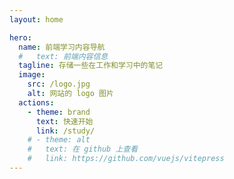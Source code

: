 ```yaml
---
layout: home

hero:
  name: 前端学习内容导航
  #   text: 前端内容信息
  tagline: 存储一些在工作和学习中的笔记
  image:
    src: /logo.jpg
    alt: 网站的 logo 图片
  actions:
    - theme: brand
      text: 快速开始
      link: /study/
    # - theme: alt
    #   text: 在 github 上查看
    #   link: https://github.com/vuejs/vitepress
---
```

